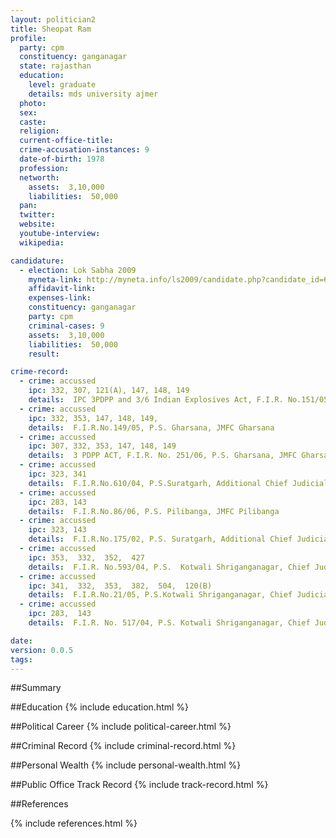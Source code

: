 ```yaml
---
layout: politician2
title: Sheopat Ram
profile: 
  party: cpm
  constituency: ganganagar
  state: rajasthan
  education: 
    level: graduate
    details: mds university ajmer
  photo: 
  sex: 
  caste: 
  religion: 
  current-office-title: 
  crime-accusation-instances: 9
  date-of-birth: 1978
  profession: 
  networth: 
    assets:  3,10,000
    liabilities:  50,000
  pan: 
  twitter: 
  website: 
  youtube-interview: 
  wikipedia: 

candidature: 
  - election: Lok Sabha 2009
    myneta-link: http://myneta.info/ls2009/candidate.php?candidate_id=6136
    affidavit-link: 
    expenses-link: 
    constituency: ganganagar 
    party: cpm
    criminal-cases: 9
    assets:  3,10,000
    liabilities:  50,000
    result:  

crime-record: 
  - crime: accussed
    ipc: 332, 307, 121(A), 147, 148, 149
    details:  IPC 3PDPP and 3/6 Indian Explosives Act, F.I.R. No.151/05, P.S. Gharsana, JMFC Gharsana  
  - crime: accussed
    ipc: 332, 353, 147, 148, 149,
    details:  F.I.R.No.149/05, P.S. Gharsana, JMFC Gharsana  
  - crime: accussed
    ipc: 307, 332, 353, 147, 148, 149
    details:  3 PDPP ACT, F.I.R. No. 251/06, P.S. Gharsana, JMFC Gharsana  
  - crime: accussed
    ipc: 323, 341
    details:  F.I.R.No.610/04, P.S.Suratgarh, Additional Chief Judicial Magistrate   
  - crime: accussed
    ipc: 283, 143
    details:  F.I.R.No.86/06, P.S. Pilibanga, JMFC Pilibanga  
  - crime: accussed
    ipc: 323, 143
    details:  F.I.R.No.175/02, P.S. Suratgarh, Additional Chief Judicial Magistrate Suratgarh  
  - crime: accussed
    ipc: 353,  332,  352,  427
    details:  F.I.R. No.593/04, P.S.  Kotwali Shriganganagar, Chief Judicial Magistrate, Shriganganagar  
  - crime: accussed
    ipc: 341,  332,  353,  382,  504,  120(B)
    details:  F.I.R.No.21/05, P.S.Kotwali Shriganganagar, Chief Judicial Magistrate Shriganganagar  
  - crime: accussed
    ipc: 283,  143
    details:  F.I.R. No. 517/04, P.S. Kotwali Shriganganagar, Chief Judicial Magistrate Shriganganagar  

date: 
version: 0.0.5
tags: 
---
```

##Summary


##Education
{% include education.html %}


##Political Career
{% include political-career.html %}


##Criminal Record
{% include criminal-record.html %}


##Personal Wealth
{% include personal-wealth.html %}


##Public Office Track Record
{% include track-record.html %}


##References


{% include references.html %}